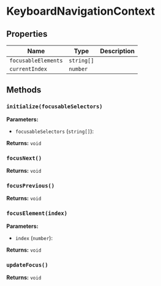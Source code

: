 # KeyboardNavigationContext

## Properties

| Name | Type | Description |
|------|------|-------------|
| `focusableElements` | `string[]` |  |
| `currentIndex` | `number` |  |

## Methods

### `initialize(focusableSelectors)`

**Parameters:**

- `focusableSelectors` (`string[]`): 

**Returns:** `void`

### `focusNext()`

**Returns:** `void`

### `focusPrevious()`

**Returns:** `void`

### `focusElement(index)`

**Parameters:**

- `index` (`number`): 

**Returns:** `void`

### `updateFocus()`

**Returns:** `void`

